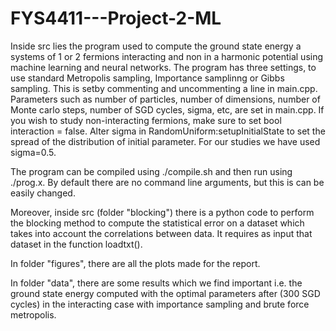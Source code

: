 # FYS4411---Project-2-ML

Inside src lies the program used to compute the ground state energy a systems of 1 or 2 fermions interacting and non in a harmonic potential using machine learning and neural networks. The program has three settings, to use standard Metropolis sampling, Importance samplinng or Gibbs sampling. This is setby commenting and uncommenting a line in main.cpp. Parameters such as number of particles, number of dimensions, number of Monte carlo steps, number of SGD cycles, sigma, etc, are set in main.cpp. If you wish to study non-interacting fermions, make sure to set  bool interaction = false. Alter sigma in RandomUniform:setupInitialState to set the spread of the distribution of initial parameter. For our studies we have used sigma=0.5. 

The program can be compiled using ./compile.sh and then run using ./prog.x. By default there are no command line arguments, but this is can be easily changed.

Moreover, inside src (folder "blocking") there is a python code to perform the blocking method to compute the statistical error on a dataset which takes into account the correlations between data. It requires as input that dataset in the function loadtxt().

In folder "figures", there are all the plots made for the report.

In folder "data", there are some results which we find important i.e. the ground state energy computed with the optimal parameters after (300 SGD cycles) in the interacting case with importance sampling and brute force metropolis.

